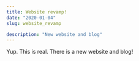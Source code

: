 ```yaml
---
title: Website revamp!
date: "2020-01-04"
slug: website_revamp

description: "New website and blog"
---
```


Yup. This is real. There is a new website and blog!